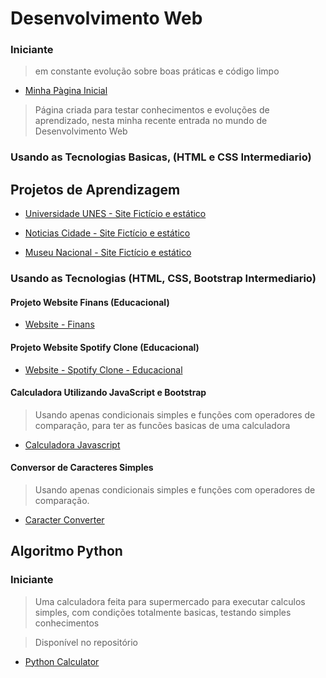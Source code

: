 # Desenvolvimento Web


### Iniciante
> em constante evolução sobre boas práticas e código limpo

* <a href="https://joaolucastecnology.github.io/webfy/home-page/home.html" target="_blank"> Minha Pàgina Inicial</a>

> Página criada para testar conhecimentos e evoluções de aprendizado, nesta minha recente entrada no mundo de Desenvolvimento Web

### Usando as Tecnologias Basicas, (HTML e CSS Intermediario)
## Projetos de Aprendizagem

* <a href="https://joaolucastecnology.github.io/webfy/projetos-pessoais/universidade-unes/index.html" target="_blank">Universidade UNES - Site Fictício e estático</a>

* <a href="https://joaolucastecnology.github.io/webfy/projetos-pessoais/noticias-cidade/index.html" target="_blank">Noticias Cidade - Site Fictício e estático</a>

* <a href="https://joaolucastecnology.github.io/webfy/projetos-pessoais/museu-nacional/index.html" target="_blank">Museu Nacional - Site Fictício e estático</a>

### Usando as Tecnologias (HTML, CSS, Bootstrap Intermediario)

#### Projeto Website Finans (Educacional)
* <a href="https://joaolucastecnology.github.io/webfy/projetos-pessoais/finans/index.html" target="_blank">Website - Finans</a>

#### Projeto Website Spotify Clone (Educacional)
* <a href="https://joaolucastecnology.github.io/webfy/projetos-pessoais/Spotify/index.html" target="_blank">Website - Spotify Clone - Educacional</a>

#### Calculadora Utilizando JavaScript e Bootstrap
> Usando apenas condicionais simples e funções com operadores de comparação, para ter as funcões basicas de uma calculadora
* <a href="https://joaolucastecnology.github.io/webfy/projetos-pessoais/calculadora-js/index.html" target="_blank">Calculadora Javascript</a>

#### Conversor de Caracteres Simples
> Usando apenas condicionais simples e funções com operadores de comparação.
* <a href="https://joaolucastecnology.github.io/webfy/projetos-pessoais/conversor/index.html" target="_blank">Caracter Converter</a>


 





## Algoritmo Python

### Iniciante

> Uma calculadora feita para supermercado para executar calculos simples, com condições totalmente basicas, testando simples conhecimentos

> Disponível no repositório 

* <a href="https://calculos.joaolucaslucas.repl.run/" target="_blank">Python Calculator </a>
